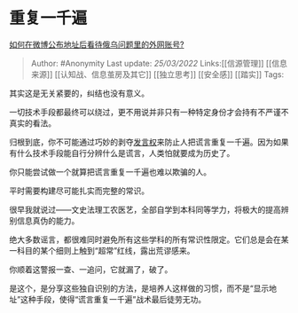 # 重复一千遍
[如何在微博公布地址后看待俄乌问题里的外网账号?](https://www.zhihu.com/question/519252966/answer/2403859631)

> Author: #Anonymity
> Last update: *25/03/2022*
> Links:[[信源管理]] [[信息来源]] [[认知战、信息茧房及其它]] [[独立思考]] [[安全感]] [[踏实]]
> Tags:

其实这是无关紧要的，纠结也没有意义。

一切技术手段都最终可以绕过，更不用说并非只有一种特定身份才会持有不严谨不真实的看法。

归根到底，你不可能通过巧妙的剥夺[发言权](https://www.zhihu.com/search?q=%E5%8F%91%E8%A8%80%E6%9D%83&search_source=Entity&hybrid_search_source=Entity&hybrid_search_extra=%7B%22sourceType%22%3A%22answer%22%2C%22sourceId%22%3A2403859631%7D)来防止人把谎言重复一千遍。因为如果有什么技术手段能自行分辨什么是谎言，人类怕就要成为历史了。

你只能尝试做一个就算把谎言重复一千遍也难以欺骗的人。

平时需要构建尽可能扎实而完整的常识。

很早我就说过——文史法理工农医艺，全部自学到本科同等学力，将极大的提高辨别信息真伪的能力。

绝大多数谣言，都很难同时避免所有这些学科的所有常识性限定。它们总是会在某一科目的某个细则上触到“超常”红线，露出荒谬感来。

你顺着这警报一查、一追问，它就漏了，破了。

是这个，是分享这些独自识别的方法，是培养人这样做的习惯，而不是“显示地址”这种手段，使得“谎言重复一千遍”战术最后徒劳无功。

